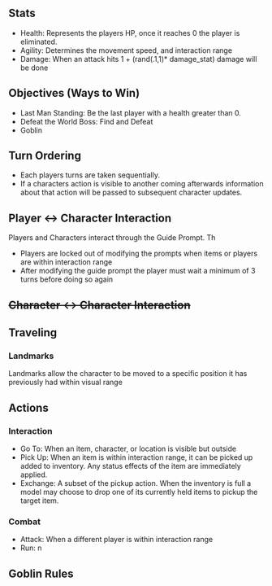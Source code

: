 
## Stats
* Health: Represents the players HP, once it reaches 0 the player is eliminated. 
* Agility: Determines the movement speed, and interaction range 
* Damage: When an attack hits 1 + (rand(.1,1)* damage_stat) damage will be done 

## Objectives (Ways to Win)
* Last Man Standing: Be the last player with a health greater than 0. 
* Defeat the World Boss: Find and Defeat 
* Goblin 

## Turn Ordering
* Each players turns are taken sequentially.
* If a characters action is visible to another coming afterwards information about that action will be passed to subsequent character updates.

## Player <-> Character Interaction
Players and Characters interact through the Guide Prompt. Th
* Players are locked out of modifying the prompts when items or players are within interaction range
* After modifying the guide prompt the player must wait a minimum of 3 turns before doing so again 

## ~~Character <-> Character Interaction~~

## Traveling

### Landmarks
Landmarks allow the character to be moved to a specific position it has previously had within visual range

## Actions
### Interaction
* Go To: When an item, character, or location is visible but outside 
* Pick Up: When an item is within interaction range, it can be picked up added to inventory. Any status effects of the item are immediately applied.
* Exchange: A subset of the pickup action. When the inventory is full a model may choose to drop one of its currently held items to pickup the target item.

### Combat
* Attack: When a different player is within interaction range 
* Run: n


## Goblin Rules 
